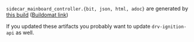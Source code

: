 `sidecar_mainboard_controller.{bit, json, html, adoc}` are generated by
[this build](https://github.com/oxidecomputer/quartz/runs/9855722420)
([Buildomat link](https://buildomat.eng.oxide.computer/wg/0/details/01GKA8Q37FYX1NFW5S46D77R22/cyRoqFUd49HkRrxqOTtk4rqKbH6eaLOGnOsGuxBq5ABg5wmG/01GKA8QFAGKFPP4J98KX9MDP6W))

If you updated these artifacts you probably want to update `drv-ignition-api` as well.
